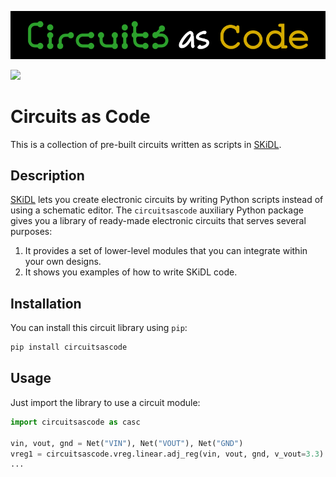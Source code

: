 ![Circuits as Code banner](logos/banner.png)

[![](https://img.shields.io/pypi/v/circuitsascode.svg)](https://pypi.python.org/pypi/circuitsascode)

# Circuits as Code

This is a collection of pre-built circuits written as scripts in [SKiDL](http://xesscorp.github.io/skidl).


## Description

[SKiDL](http://xesscorp.github.io/skidl) lets you create electronic circuits by writing Python scripts instead of using a schematic editor.
The `circuitsascode` auxiliary Python package gives you a library of ready-made electronic circuits that serves several purposes:

1. It provides a set of lower-level modules that you can integrate within your own designs.
1. It shows you examples of how to write SKiDL code.

## Installation

You can install this circuit library using `pip`:

```bash
pip install circuitsascode
```

## Usage

Just import the library to use a circuit module:

```py
import circuitsascode as casc

vin, vout, gnd = Net("VIN"), Net("VOUT"), Net("GND")
vreg1 = circuitsascode.vreg.linear.adj_reg(vin, vout, gnd, v_vout=3.3)
...
```
